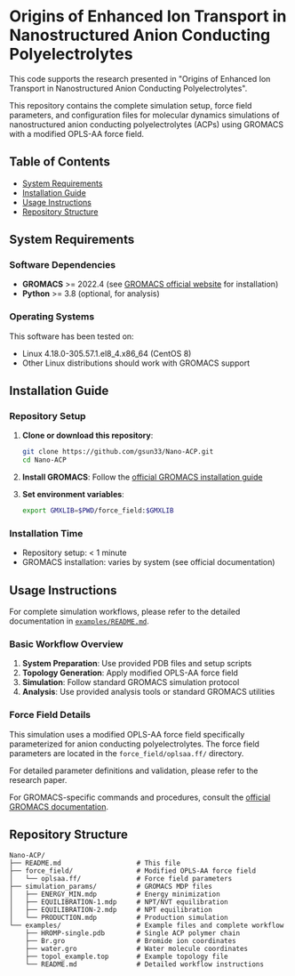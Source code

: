 # Origins of Enhanced Ion Transport in Nanostructured Anion Conducting Polyelectrolytes

This code supports the research presented in "Origins of Enhanced Ion Transport in Nanostructured Anion Conducting Polyelectrolytes".

This repository contains the complete simulation setup, force field parameters, and configuration files for molecular dynamics simulations of nanostructured anion conducting polyelectrolytes (ACPs) using GROMACS with a modified OPLS-AA force field. 

## Table of Contents
- [System Requirements](#system-requirements)
- [Installation Guide](#installation-guide)
- [Usage Instructions](#usage-instructions)
- [Repository Structure](#repository-structure)

## System Requirements

### Software Dependencies
- **GROMACS** >= 2022.4 (see [GROMACS official website](https://www.gromacs.org/) for installation)
- **Python** >= 3.8 (optional, for analysis)

### Operating Systems
This software has been tested on:
- Linux 4.18.0-305.57.1.el8_4.x86_64 (CentOS 8)
- Other Linux distributions should work with GROMACS support

## Installation Guide

### Repository Setup

1. **Clone or download this repository**:
   ```bash
   git clone https://github.com/gsun33/Nano-ACP.git
   cd Nano-ACP
   ```

2. **Install GROMACS**: Follow the [official GROMACS installation guide](https://manual.gromacs.org/current/install-guide/index.html)

3. **Set environment variables**:
   ```bash
   export GMXLIB=$PWD/force_field:$GMXLIB
   ```

### Installation Time
- Repository setup: < 1 minute
- GROMACS installation: varies by system (see official documentation)


## Usage Instructions

For complete simulation workflows, please refer to the detailed documentation in [`examples/README.md`](examples/README.md).

### Basic Workflow Overview
1. **System Preparation**: Use provided PDB files and setup scripts
2. **Topology Generation**: Apply modified OPLS-AA force field
3. **Simulation**: Follow standard GROMACS simulation protocol
4. **Analysis**: Use provided analysis tools or standard GROMACS utilities

### Force Field Details

This simulation uses a modified OPLS-AA force field specifically parameterized for anion conducting polyelectrolytes. The force field parameters are located in the `force_field/oplsaa.ff/` directory.

For detailed parameter definitions and validation, please refer to the research paper.


For GROMACS-specific commands and procedures, consult the [official GROMACS documentation](https://manual.gromacs.org/).

## Repository Structure

```
Nano-ACP/
├── README.md                   # This file
├── force_field/                # Modified OPLS-AA force field
│   └── oplsaa.ff/              # Force field parameters
├── simulation_params/          # GROMACS MDP files
│   ├── ENERGY_MIN.mdp          # Energy minimization
│   ├── EQUILIBRATION-1.mdp     # NPT/NVT equilibration 
│   ├── EQUILIBRATION-2.mdp     # NPT equilibration
│   └── PRODUCTION.mdp          # Production simulation
└── examples/                   # Example files and complete workflow
    ├── HROMP-single.pdb        # Single ACP polymer chain
    ├── Br.gro                  # Bromide ion coordinates
    ├── water.gro               # Water molecule coordinates
    ├── topol_example.top       # Example topology file
    └── README.md               # Detailed workflow instructions
```

